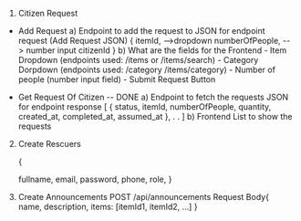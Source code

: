 1) Citizen Request
- Add Request
    a) Endpoint to add the request to
        JSON for endpoint request (Add Request JSON)
        {
            itemId, -->dropdown
            numberOfPeople, --> number input
            citizenId
        }
    b) What are the fields for the Frontend
        - Item Dropdown (endpoints used: /items or /items/search)
        - Category Dorpdown (endpoints used: /category /items/category)
        - Number of people (number input field)
        - Submit Request Button

- Get Request Of Citizen -- DONE
    a) Endpoint to fetch the requests
        JSON for endpoint response
    [
        {
            status,
            itemId,
            numberOfPeople,
            quantity,
            created_at,
            completed_at,
            assumed_at
        },
        .
        .
    ]
    b) Frontend List to show the requests

2) Create Rescuers
   
   {
   
    fullname,
    email,
    password,
    phone,
    role,
   }
3) Create Announcements
    POST /api/announcements
    Request Body{
        name,
        description,
        items: [itemId1, itemId2, ...]
    }

    